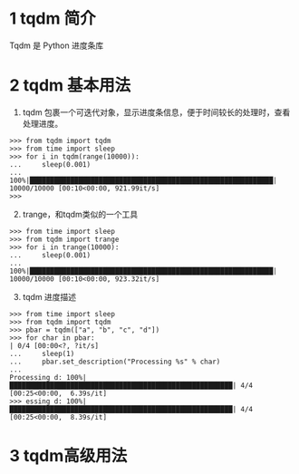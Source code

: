 # 1 tqdm 简介
Tqdm 是 Python 进度条库

# 2 tqdm 基本用法
1. tqdm 包裹一个可迭代对象，显示进度条信息，便于时间较长的处理时，查看处理进度。
```
>>> from tqdm import tqdm
>>> from time import sleep
>>> for i in tqdm(range(10000)):
...     sleep(0.001)
... 
100%|████████████████████████████████████████████████████████████| 10000/10000 [00:10<00:00, 921.99it/s]
>>> 
```

2. trange，和tqdm类似的一个工具
```
>>> from time import sleep
>>> from tqdm import trange
>>> for i in trange(10000):
...     sleep(0.001)
... 
100%|████████████████████████████████████████████████████████████| 10000/10000 [00:10<00:00, 923.32it/s]
```
3. tqdm 进度描述
```
>>> from time import sleep
>>> from tqdm import tqdm
>>> pbar = tqdm(["a", "b", "c", "d"])                                                                                                      >>> for char in pbar:                                                              | 0/4 [00:00<?, ?it/s]
...     sleep(1)
...     pbar.set_description("Processing %s" % char)
... 
Processing d: 100%|███████████████████████████████████████████████████████| 4/4 [00:25<00:00,  6.39s/it]
>>> essing d: 100%|███████████████████████████████████████████████████████| 4/4 [00:25<00:00,  8.39s/it]
```
# 3 tqdm高级用法

<!--stackedit_data:
eyJoaXN0b3J5IjpbLTExMDEwNjgwNzUsNzU5Nzg1NzMwXX0=
-->